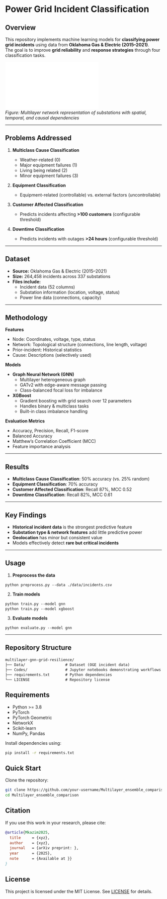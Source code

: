 # Power Grid Incident Classification

## Overview
This repository implements machine learning models for **classifying power grid incidents** using data from **Oklahoma Gas & Electric (2015–2021)**.  
The goal is to improve **grid reliability** and **response strategies** through four classification tasks.

![Multilayer Network](heterogeneous_layers.pdf)  
*Figure: Multilayer network representation of substations with spatial, temporal, and causal dependencies*

---

## Problems Addressed
1. **Multiclass Cause Classification**  
   - Weather-related (0)  
   - Major equipment failures (1)  
   - Living being related (2)  
   - Minor equipment failures (3)  

2. **Equipment Classification**  
   - Equipment-related (controllable) vs. external factors (uncontrollable)  

3. **Customer Affected Classification**  
   - Predicts incidents affecting **>100 customers** (configurable threshold)  

4. **Downtime Classification**  
   - Predicts incidents with outages **>24 hours** (configurable threshold)  

---

## Dataset
- **Source:** Oklahoma Gas & Electric (2015–2021)  
- **Size:** 264,458 incidents across 337 substations  
- **Files include:**  
  - Incident data (52 columns)  
  - Substation information (location, voltage, status)  
  - Power line data (connections, capacity)  

---

## Methodology
**Features**  
- Node: Coordinates, voltage, type, status  
- Network: Topological structure (connections, line length, voltage)  
- Prior-incident: Historical statistics  
- Cause: Descriptions (selectively used)  

**Models**  
- **Graph Neural Network (GNN)**  
  - Multilayer heterogeneous graph  
  - GATv2 with edge-aware message passing  
  - Class-balanced focal loss for imbalance  
- **XGBoost**  
  - Gradient boosting with grid search over 12 parameters  
  - Handles binary & multiclass tasks  
  - Built-in class imbalance handling  

**Evaluation Metrics**  
- Accuracy, Precision, Recall, F1-score  
- Balanced Accuracy  
- Matthew’s Correlation Coefficient (MCC)  
- Feature importance analysis  

---

## Results
- **Multiclass Cause Classification**: 50% accuracy (vs. 25% random)  
- **Equipment Classification**: 70% accuracy  
- **Customer Affected Classification**: Recall 87%, MCC 0.52  
- **Downtime Classification**: Recall 82%, MCC 0.61  

---

## Key Findings
- **Historical incident data** is the strongest predictive feature  
- **Substation type & network features** add little predictive power  
- **Geolocation** has minor but consistent value  
- Models effectively detect **rare but critical incidents**  

---
## Usage

1.  **Preprocess the data**
```
python preprocess.py --data ./data/incidents.csv
```
2. **Train models**
```
python train.py --model gnn
python train.py --model xgboost
```
3. **Evaluate models**
```
python evaluate.py --model gnn
```
---
## Repository Structure

```
multilayer-gnn-grid-resilience/
├── Data/                  # Dataset (OGE incident data)
├── Codes/                 # Jupyter notebooks demonstrating workflows
├── requirements.txt       # Python dependencies
└── LICENSE                # Repository license
```
## Requirements

- Python >= 3.8
- PyTorch
- PyTorch Geometric
- NetworkX
- Scikit-learn
- NumPy, Pandas

Install dependencies using:

```bash
pip install -r requirements.txt
```

## Quick Start

Clone the repository:
```bash
git clone https://github.com/your-username/Multilayer_ensemble_comparison.git
cd Multilayer_ensemble_comparison
```

## Citation

If you use this work in your research, please cite:

```bibtex
@article{Mkazim2025,
  title     = {xyz},
  author    = {xyz},
  journal   = {arXiv preprint: },
  year      = {2025},
  note      = {Available at }}
}
```

## License

This project is licensed under the MIT License. See [LICENSE](LICENSE) for details.


